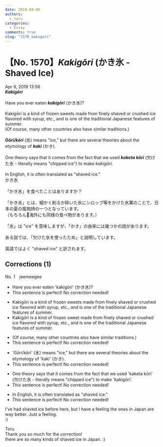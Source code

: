 ```yaml
---
date: 2019-04-06
authors:
  - toru
categories:
  - Essay
comments: true
slug: "1570_kakigori"
---
```


# 【No. 1570】<strong><em>Kakigōri</strong></em> (かき氷 - Shaved Ice)
<div class="date">Apr 6, 2019 13:56</div>
<div id="post"><div id="body_show_ori">
<strong><em>Kakigōri</strong></em><br/><br/>Have you ever eaten <strong><em>kakigōri</em></strong> (かき氷)?<br/><br/>Kakigōri is a kind of frozen sweets made from finely shaved or crushed ice flavored with syrup, etc., and is one of the traditional Japanese features of summer.<br/>(Of course, many other countries also have similar traditions.)<br/><br/><strong><em>Gōri/kōri</em></strong> (氷) means "ice," but there are several theories about the etymology of <strong><em>kaki</em></strong> (かき).<br/><br/>One theory says that it comes from the fact that we used <strong><em>kaketa kōri</em></strong> (欠けた氷 - literally means "chipped ice") to make <em>kakigōri</em>.<br/><br/>In English, it is often translated as "shaved ice."
</div></div>

<!-- more -->

<div id="post_ja"><div id="body_show_mo">
かき氷<br/><br/>「かき氷」を食べたことはありますか？<br/><br/>「かき氷」とは、細かく削るか砕いた氷にシロップ等をかけた氷菓のことで、日本の夏の風物詩の一つとなっています。<br/>（もちろん海外にも同様の食べ物があります。）<br/><br/>「氷」は "ice" を意味しますが、「かき」の由来には幾つかの説があります。<br/><br/>ある説では、「欠けた氷を使ったため」と説明しています。<br/><br/>英語ではよく "shaved ice" と訳されます。
</div></div>

## Corrections (1)
<div id="block"><div class="first_name"> No. 1　<span class="just_name">jeemeegee</span></div><div id="block2">
<ul class="correction_field">
<li class="incorrect">Have you ever eaten 'kakigōri' (かき氷)?</li>
<li class="corrected perfect">This sentence is perfect! No correction needed!</li>
</ul>
<ul class="correction_field">
<li class="incorrect">Kakigōri is a kind of frozen sweets made from finely shaved or crushed ice flavored with syrup, etc., and is one of the traditional Japanese features of summer.</li>
<li class="corrected correct">
Kakigōri is a kind of frozen <span class="f_blue">sweet</span> made from finely shaved or crushed ice flavored with syrup, etc., and is one of the traditional Japanese features of summer.
</li>
</ul>
<ul class="correction_field">
<li class="incorrect">(Of course, many other countries also have similar traditions.)</li>
<li class="corrected perfect">This sentence is perfect! No correction needed!</li>
</ul>
<ul class="correction_field">
<li class="incorrect">'Gōri/kōri' (氷) means "ice," but there are several theories about the etymology of 'kaki' (かき).</li>
<li class="corrected perfect">This sentence is perfect! No correction needed!</li>
</ul>
<ul class="correction_field">
<li class="incorrect">One theory says that it comes from the fact that we used 'kaketa kōri' (欠けた氷 - literally means "chipped ice") to make 'kakigōri'.</li>
<li class="corrected perfect">This sentence is perfect! No correction needed!</li>
</ul>
<ul class="correction_field">
<li class="incorrect">In English, it is often translated as "shaved ice."</li>
<li class="corrected perfect">This sentence is perfect! No correction needed!</li>
</ul>
<p class="comment_small">
 I've had shaved ice before here, but I have a feeling the ones in Japan are way better. Just a feeling.
 <br/>
 :)
</p>

</div><div class="name"><span class="just_name">Toru</span><br>
Thank you so much for the correction!<br/>there are so many kinds of shaved ice in Japan. :)
</div>
</div>
